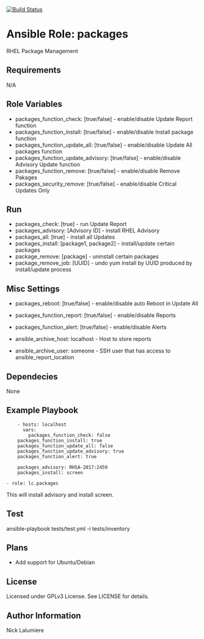 [![Build Status](https://travis-ci.org/kurrier/ansible-role_packages.svg?branch=master)](https://travis-ci.org/kurrier/ansible-role_packages)

Ansible Role: packages
=========

RHEL Package Management

Requirements
------------

N/A

Role Variables
--------------
* packages_function_check: [true/false] - enable/disable Update Report function
* packages_function_install: [true/false] - enable/disable Install package function
* packages_function_update_all: [true/false] - enable/disable Update All packages function
* packages_function_update_advisory: [true/false] - enable/disable Advisory Update function
* packages_function_remove: [true/false] - enable/disable Remove Pakages
* packages_security_remove: [true/false] - enable/disable Critical Updates Only

## Run ##
* packages_check: [true] - run Update Report
* packages_advisory: [Advisory ID] - install RHEL Advisory
* packages_all: [true] - install all Updates
* packages_install: [package1, package2] - install/update certain packages
* package_remove: [package] - uninstall certain packages
* package_remove_job: [UUID] - undo yum install by UUID produced by install/update process

## Misc Settings ##

* packages_reboot: [true/false] - enable/disable auto Reboot in Update All

* packages_function_report: [true/false] - enable/disable Reports
* packages_function_alert: [true/false] - enable/disable Alerts

* ansible_archive_host: localhost - Host to store reports
* ansible_archive_user: someone - SSH user that has access to ansible_report_location


Dependecies
-----------

None

Example Playbook
----------------
        - hosts: localhost
          vars:
            packages_function_check: false
        packages_function_install: true
        packages_function_update_all: false
        packages_function_update_advisory: true
        packages_function_alert: true

        packages_advisory: RHSA-2017:2459
        packages_install: screen

    - role: lc.packages

This will install advisory and install screen.

Test
----------------

ansible-playbook tests/test.yml -i tests/inventory

Plans
----------------
- Add support for Ubuntu/Debian

License
-------

Licensed under GPLv3 License. See LICENSE for details.

Author Information
------------------

Nick Lalumiere
